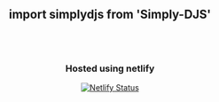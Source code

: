 <div style="text-align: center;">

## import simplydjs from 'Simply-DJS'
<br></br>

### Hosted using netlify
[![Netlify Status](https://api.netlify.com/api/v1/badges/1bec4261-2817-4fc6-9fbc-ffbce0d1ab57/deploy-status)](https://app.netlify.com/sites/simplyd/deploys)
</div>